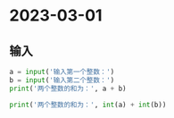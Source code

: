 # 2023-03-01

## 输入

```python
a = input('输入第一个整数：')
b = input('输入第二个整数：')
print('两个整数的和为：', a + b)

print('两个整数的和为：', int(a) + int(b))
```
